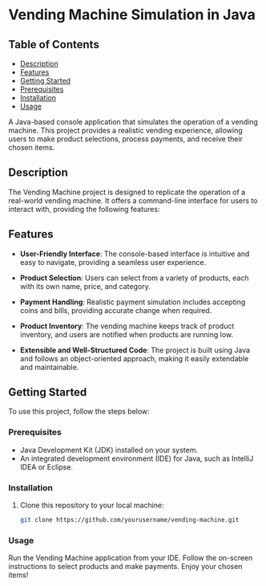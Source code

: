# Vending Machine Simulation in Java

## Table of Contents
- [Description](#description)
- [Features](#features)
- [Getting Started](#getting-started)
- [Prerequisites](#prerequisites)
- [Installation](#installation)
- [Usage](#usage)



A Java-based console application that simulates the operation of a vending machine. This project provides a realistic vending experience, allowing users to make product selections, process payments, and receive their chosen items.

## Description
The Vending Machine project is designed to replicate the operation of a real-world vending machine. It offers a command-line interface for users to interact with, providing the following features:

## Features
- **User-Friendly Interface**: The console-based interface is intuitive and easy to navigate, providing a seamless user experience.

- **Product Selection**: Users can select from a variety of products, each with its own name, price, and category.

- **Payment Handling**: Realistic payment simulation includes accepting coins and bills, providing accurate change when required.

- **Product Inventory**: The vending machine keeps track of product inventory, and users are notified when products are running low.

- **Extensible and Well-Structured Code**: The project is built using Java and follows an object-oriented approach, making it easily extendable and maintainable.

## Getting Started
To use this project, follow the steps below:

### Prerequisites
- Java Development Kit (JDK) installed on your system.
- An integrated development environment (IDE) for Java, such as IntelliJ IDEA or Eclipse.

### Installation
1. Clone this repository to your local machine:

   ```sh
   git clone https://github.com/yourusername/vending-machine.git


### Usage
Run the Vending Machine application from your IDE.
Follow the on-screen instructions to select products and make payments.
Enjoy your chosen items!


